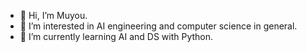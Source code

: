 - 👋 Hi, I’m Muyou.
- 👀 I’m interested in AI engineering and computer science in general.
- 🌱 I’m currently learning AI and DS with Python.
